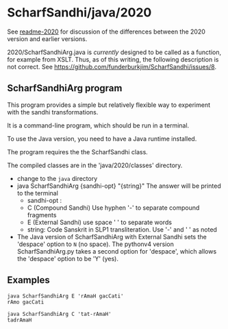# ScharfSandhi/java/2020

 See [readme-2020](https://github.com/funderburkjim/ScharfSandhi/tree/master/java/2020/readme-2020.md)
 for discussion of the differences between the 2020 version and earlier versions.

 2020/ScharfSandhiArg.java is *currently* designed to be called as a function, 
 for example from XSLT.  Thus, as of this writing, the following description is
 not correct. See https://github.com/funderburkjim/ScharfSandhi/issues/8.

## ScharfSandhiArg program
This program provides a 
simple but relatively flexible way to experiment with the sandhi transformations. 

It is a command-line program, which should be run in a terminal.

To use the Java version, you need to have a Java runtime installed.

The program requires the the ScharfSandhi  class.

The compiled classes are in the 'java/2020/classes' directory.

* change to the `java` directory
* java ScharfSandhiArg {sandhi-opt} "{string}"
  The answer will be printed to the terminal
  *  sandhi-opt : 
    * C (Compound Sandhi)  Use hyphen '-' to separate compound fragments
    * E (External Sandhi)  use space ' ' to separate words
  * string:  Code Sanskrit in SLP1 transliteration. Use '-' and ' ' as noted
* The Java version of ScharfSandhiArg with External Sandhi sets the 'despace' option to `N` (no space).  The pythonv4 version ScharfSandhiArg.py takes a
second option for 'despace', which allows the 'despace' option to be 'Y' (yes).

## Examples
```
java ScharfSandhiArg E 'rAmaH gacCati'
rAmo gacCati
```

```
java ScharfSandhiArg C 'tat-rAmaH'
tadrAmaH
```
